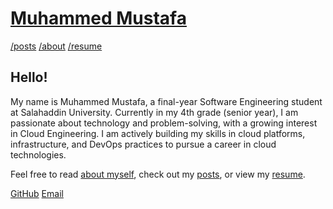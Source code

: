 # [Muhammed Mustafa](../README.md)

[/posts](/posts/README.md) [/about](/about/README.md) [/resume](/resume/README.md)


## Hello!

My name is Muhammed Mustafa, a final-year Software Engineering student at Salahaddin University. Currently in my 4th grade (senior year), I am passionate about technology and problem-solving, with a growing interest in Cloud Engineering. I am actively building my skills in cloud platforms, infrastructure, and DevOps practices to pursue a career in cloud technologies.

Feel free to read [about myself](/about/README.md), check out my [posts](/posts/README.md), or view my [resume](/resume/README.md).

[GitHub](https://github.com/muhamedmjw) [Email](mailto:muhammmedmjw@gmail.com)